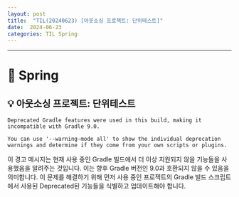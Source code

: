 ```yaml
---
layout: post
title:  "TIL(20240623) [아웃소싱 프로젝트: 단위테스트]"
date:  2024-06-23
categories: TIL Spring
---
```


---------------------------------------------------------------------

# 📌 Spring

## 💡 아웃소싱 프로젝트: 단위테스트

```
Deprecated Gradle features were used in this build, making it incompatible with Gradle 9.0.

You can use '--warning-mode all' to show the individual deprecation warnings and determine if they come from your own scripts or plugins.

```

이 경고 메시지는 현재 사용 중인 Gradle 빌드에서 더 이상 지원되지 않을 기능들을 사용했음을 알려주는 것입니다. 이는 향후 Gradle 버전인 9.0과 호환되지 않을 수 있음을 의미합니다. 이 문제를 해결하기 위해 먼저 사용 중인 프로젝트의 Gradle 빌드 스크립트에서 사용된 Deprecated된 기능들을 식별하고 업데이트해야 합니다.

